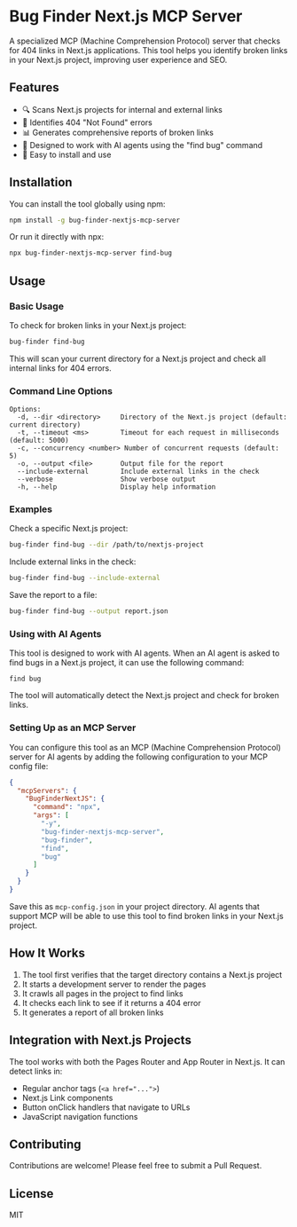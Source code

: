 # Bug Finder Next.js MCP Server

A specialized MCP (Machine Comprehension Protocol) server that checks for 404 links in Next.js applications. This tool helps you identify broken links in your Next.js project, improving user experience and SEO.

## Features

- 🔍 Scans Next.js projects for internal and external links
- 🚨 Identifies 404 "Not Found" errors
- 📊 Generates comprehensive reports of broken links
- 🤖 Designed to work with AI agents using the "find bug" command
- 🚀 Easy to install and use

## Installation

You can install the tool globally using npm:

```bash
npm install -g bug-finder-nextjs-mcp-server
```

Or run it directly with npx:

```bash
npx bug-finder-nextjs-mcp-server find-bug
```

## Usage

### Basic Usage

To check for broken links in your Next.js project:

```bash
bug-finder find-bug
```

This will scan your current directory for a Next.js project and check all internal links for 404 errors.

### Command Line Options

```
Options:
  -d, --dir <directory>     Directory of the Next.js project (default: current directory)
  -t, --timeout <ms>        Timeout for each request in milliseconds (default: 5000)
  -c, --concurrency <number> Number of concurrent requests (default: 5)
  -o, --output <file>       Output file for the report
  --include-external        Include external links in the check
  --verbose                 Show verbose output
  -h, --help                Display help information
```

### Examples

Check a specific Next.js project:

```bash
bug-finder find-bug --dir /path/to/nextjs-project
```

Include external links in the check:

```bash
bug-finder find-bug --include-external
```

Save the report to a file:

```bash
bug-finder find-bug --output report.json
```

### Using with AI Agents

This tool is designed to work with AI agents. When an AI agent is asked to find bugs in a Next.js project, it can use the following command:

```
find bug
```

The tool will automatically detect the Next.js project and check for broken links.

### Setting Up as an MCP Server

You can configure this tool as an MCP (Machine Comprehension Protocol) server for AI agents by adding the following configuration to your MCP config file:

```json
{
  "mcpServers": {
    "BugFinderNextJS": {
      "command": "npx",
      "args": [
        "-y",
        "bug-finder-nextjs-mcp-server",
        "bug-finder",
        "find",
        "bug"
      ]
    }
  }
}
```

Save this as `mcp-config.json` in your project directory. AI agents that support MCP will be able to use this tool to find broken links in your Next.js project.

## How It Works

1. The tool first verifies that the target directory contains a Next.js project
2. It starts a development server to render the pages
3. It crawls all pages in the project to find links
4. It checks each link to see if it returns a 404 error
5. It generates a report of all broken links

## Integration with Next.js Projects

The tool works with both the Pages Router and App Router in Next.js. It can detect links in:

- Regular anchor tags (`<a href="...">`)
- Next.js Link components
- Button onClick handlers that navigate to URLs
- JavaScript navigation functions

## Contributing

Contributions are welcome! Please feel free to submit a Pull Request.

## License

MIT
